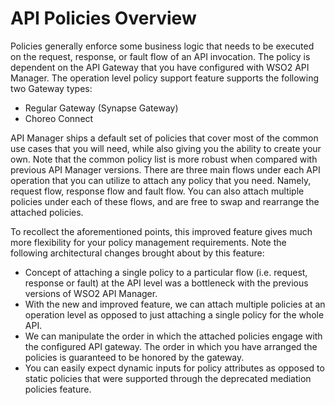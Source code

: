 # API Policies Overview

Policies generally enforce some business logic that needs to be executed on the request, response, or fault flow of an API invocation. The policy is dependent on the API Gateway that you have configured with WSO2 API Manager. The operation level policy support feature supports the following two Gateway types:

* Regular Gateway (Synapse Gateway)
* Choreo Connect

API Manager ships a default set of policies that cover most of the common use cases that you will need, while also giving you the ability to create your own. Note that the common policy list is more robust when compared with previous API Manager versions. There are three main flows under each API operation that you can utilize to attach any policy that you need. Namely, request flow, response flow and fault flow. You can also attach multiple policies under each of these flows, and are free to swap and rearrange the attached policies.

To recollect the aforementioned points, this improved feature gives much more flexibility for your policy management requirements. Note the following architectural changes brought about by this feature:

* Concept of attaching a single policy to a particular flow (i.e. request, response or fault) at the API level was a bottleneck with the previous versions of WSO2 API Manager.
* With the new and improved feature, we can attach multiple policies at an operation level as opposed to just attaching a single policy for the whole API.
* We can manipulate the order in which the attached policies engage with the configured API gateway. The order in which you have arranged the policies is guaranteed to be honored by the gateway.
* You can easily expect dynamic inputs for policy attributes as opposed to static policies that were supported through the deprecated mediation policies feature.
